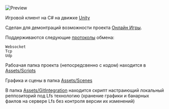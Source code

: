 ![Preview](preview.png)

Игровой клиент на C# на движке [Unity](https://unity.com/ru)    

Сделан для демонтраций возможности проекта [Онлайн Игры](https://github.com/webrobot1?tab=repositories&q=%D0%9E%D0%BD%D0%BB%D0%B0%D0%B9%D0%BD&type=&language=&sort=). 

Поддерживаются следующие [протоколы](Assets/Scripts/Protocol) обмена:

	Websocket
	Tcp
	Udp
	
Рабоачая папка проекта (непосредсвенно с кодом)  находится в [Assets/Scripts](Assets/Scripts)    

Графика и сцены в папка [Assets/Scenes](Assets/Scenes)

В папка [Assets/GitIntegration](Assets/GitIntegration) находится скрипт настраиющий локальный реппозиторий под Lfs технологию (хранение графики и банарных фаилов на сервере Lfs без контроля версии их изменений)